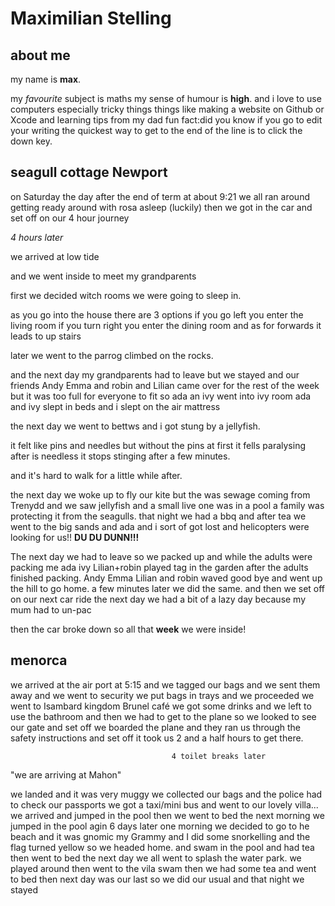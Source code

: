 # Maximilian Stelling

## about me

my name is **max**.

my *favourite* subject is maths my sense of humour is **high**. and i love to use computers especially tricky things things like making a website on Github or Xcode and learning tips from my dad fun fact:did you know if you go to edit your writing the quickest way to get to the end of the line is to click the down key.

## seagull cottage Newport

on Saturday the day after the end of term at about 9:21 we all ran around getting ready around with rosa asleep (luckily) then we got in the car and set off on our 4 hour journey

*4 hours later*

we arrived at low tide

and we went inside to meet my grandparents

first we decided witch rooms we were going to sleep in.

as you go into the house there are 3 options if you go left you enter the living room if you turn right you enter the dining room and as for forwards it leads to up stairs

later we went to the parrog climbed on the rocks.

and the next day my grandparents had to leave but we stayed and our friends Andy Emma and robin and Lilian came over for the rest of the week but it was too full for everyone to fit so ada an ivy went into ivy room ada and ivy slept in beds and i slept on the air mattress

the next day we went to bettws and i got stung by a jellyfish.

it felt like pins and needles but without the pins at first it fells paralysing after is needless it stops stinging after a few minutes.

and it's hard to walk for a little while after.

the next day we woke up to fly our kite but the was sewage  coming from Trenydd and we saw jellyfish and a small live one was in a pool a family was protecting it from the seagulls. that night we had a bbq and after tea we went to the big sands and ada and i sort of got lost and helicopters were looking for us!! **DU DU DUNN!!!**


The next day we had to leave so we packed up and while the adults were packing me ada ivy Lilian+robin played tag in the garden after the adults finished packing. Andy Emma Lilian and robin waved good bye and went up the hill to go home. a few minutes later we did the same. and then we set off on our next car ride the next day we had a bit of a lazy day because my mum had to un-pac

then the car broke down so all that **week** we were inside!

## menorca

we arrived at the air port at 5:15 and we tagged our bags and we sent them away and we went to security we put bags in trays and we proceeded we went to Isambard kingdom Brunel café we got some drinks and we left to use the bathroom and then we had to get to the plane so we looked to see our gate and set off we boarded the plane and they ran us through the safety instructions and set off it took us 2 and a half hours to get there.

                                        4 toilet breaks later

"we are arriving at Mahon"

we landed and it was very muggy we collected our bags and the police had to check our passports we got a taxi/mini bus and went to our lovely villa... we arrived and jumped in the pool then we went to bed the next morning we jumped in the pool agin 6 days later one morning we decided to go to he beach and it was gnomic my Grammy and I did some snorkelling and the flag turned yellow so we headed home. and swam in the pool and had tea then went to bed the next day we all went to splash the water park. we played around then went to the vila swam then we had some tea and went to bed then next day was our last so we did our usual and that night we stayed
